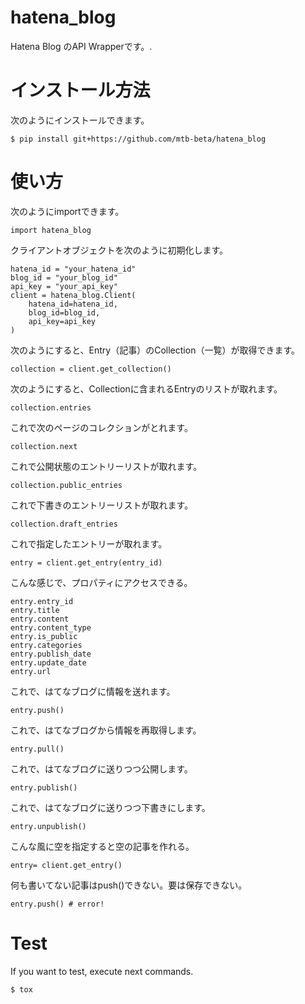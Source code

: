 # hatena_blog

Hatena Blog のAPI Wrapperです。.

# インストール方法

次のようにインストールできます。

```
$ pip install git+https://github.com/mtb-beta/hatena_blog
```

# 使い方

次のようにimportできます。

```
import hatena_blog
```

クライアントオブジェクトを次のように初期化します。

```
hatena_id = "your_hatena_id"
blog_id = "your_blog_id"
api_key = "your_api_key"
client = hatena_blog.Client(
    hatena_id=hatena_id,
    blog_id=blog_id,
    api_key=api_key
)
```

次のようにすると、Entry（記事）のCollection（一覧）が取得できます。
```
collection = client.get_collection()
```

次のようにすると、Collectionに含まれるEntryのリストが取れます。
```
collection.entries
```

これで次のページのコレクションがとれます。
```
collection.next
```

これで公開状態のエントリーリストが取れます。

```
collection.public_entries
```


これで下書きのエントリーリストが取れます。
```
collection.draft_entries
```

これで指定したエントリーが取れます。
```
entry = client.get_entry(entry_id)
```

こんな感じで、プロパティにアクセスできる。
```
entry.entry_id
entry.title
entry.content
entry.content_type
entry.is_public
entry.categories
entry.publish_date
entry.update_date
entry.url
```

これで、はてなブログに情報を送れます。
```
entry.push()
```

これで、はてなブログから情報を再取得します。
```
entry.pull()
```

これで、はてなブログに送りつつ公開します。
```
entry.publish()
```

これで、はてなブログに送りつつ下書きにします。
```
entry.unpublish()
```

こんな風に空を指定すると空の記事を作れる。
```
entry= client.get_entry()
```

何も書いてない記事はpush()できない。要は保存できない。
```
entry.push() # error!
```


# Test

If you want to test, execute next commands.

```
$ tox
```

